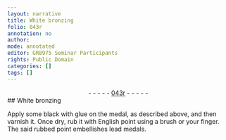 ```yaml
---
layout: narrative
title: White bronzing
folio: 043r
annotation: no
author:
mode: annotated
editor: GR8975 Seminar Participants
rights: Public Domain
categories: []
tags: []
---
```


 <div class="folio" align="center">- - - - - <a href="http://gallica.bnf.fr/ark:/12148/btv1b10500001g/f91.image" target="_blank">043r</a> - - - - - </div> 
## White bronzing

 
Apply some black with glue on the medal, as described above, and then varnish it. Once dry, rub it with English point using a brush or your finger. The said rubbed point embellishes lead medals.
 